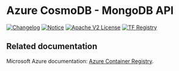 # Azure CosmoDB - MongoDB API
[![Changelog](https://img.shields.io/badge/changelog-release-green.svg)](CHANGELOG.md) [![Notice](https://img.shields.io/badge/notice-copyright-yellow.svg)](NOTICE) [![Apache V2 License](https://img.shields.io/badge/license-Apache%20V2-orange.svg)](LICENSE) [![TF Registry](https://img.shields.io/badge/terraform-registry-blue.svg)](https://registry.terraform.io/modules/)



<!-- BEGIN_TF_DOCS -->

<!-- END_TF_DOCS -->

## Related documentation

Microsoft Azure documentation: [Azure Container Registry](https://docs.microsoft.com/en-us/azure/container-registry/).
